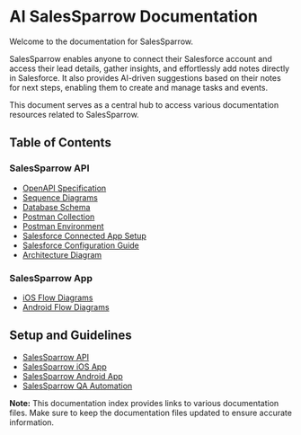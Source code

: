 # AI SalesSparrow Documentation

Welcome to the documentation for SalesSparrow. 

SalesSparrow enables anyone to connect their Salesforce account and access their lead details, gather insights, and effortlessly add notes directly in Salesforce. It also provides AI-driven suggestions based on their notes for next steps, enabling them to create and manage tasks and events.

This document serves as a central hub to access various documentation resources related to SalesSparrow.

## Table of Contents

### SalesSparrow API
- [OpenAPI Specification](./openApiSpecifications/index.md)
- [Sequence Diagrams](./sequenceDiagrams/index.md)
- [Database Schema](dbSchema.dbml)
- [Postman Collection](./postman/AI-Sales-Sparrow.postman_collection.json)
- [Postman Environment](./postman/AI-Sales-Sparrow-local.postman_environment.json)
- [Salesforce Connected App Setup](salesforceConnectedAppSetup.md)
- [Salesforce Configuration Guide](salesforceConfigurationGuide.md)
- [Architecture Diagram](architectureDiagram.png)

### SalesSparrow App
- [iOS Flow Diagrams](./flowDiagrams/IOS/index.md)
- [Android Flow Diagrams](./flowDiagrams/Android/index.md)

## Setup and Guidelines
- [SalesSparrow API](https://github.com/TrueSparrowSystems/AI-SalesSparrow-API)
- [SalesSparrow iOS App](https://github.com/TrueSparrowSystems/AI-SalesSparrow-iOS-App)
- [SalesSparrow Android App](https://github.com/TrueSparrowSystems/AI-SalesSparrow-Android-App)
- [SalesSparrow QA Automation](https://github.com/TrueSparrowSystems/AI-SalesSparrow-QA-Automation)

**Note:** This documentation index provides links to various documentation files. Make sure to keep the documentation files updated to ensure accurate information.
